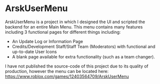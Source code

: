 # ArskUserMenu

ArskUserMenu is a project in which I designed the UI and scripted the backend for an entire Main Menu. This menu contains many features including 3 functional pages for different things including:
 - An Update Log or Information Page
 - Credits/Development Staff/Staff Team (Moderators) with functional and up-to-date User Icons
 - A blank page available for extra functionality (such as a team changer).

I have not published the source-code of this project due to its quality of production, however the menu can be located here: https://www.roblox.com/games/12403564709/ArskUserMenu
